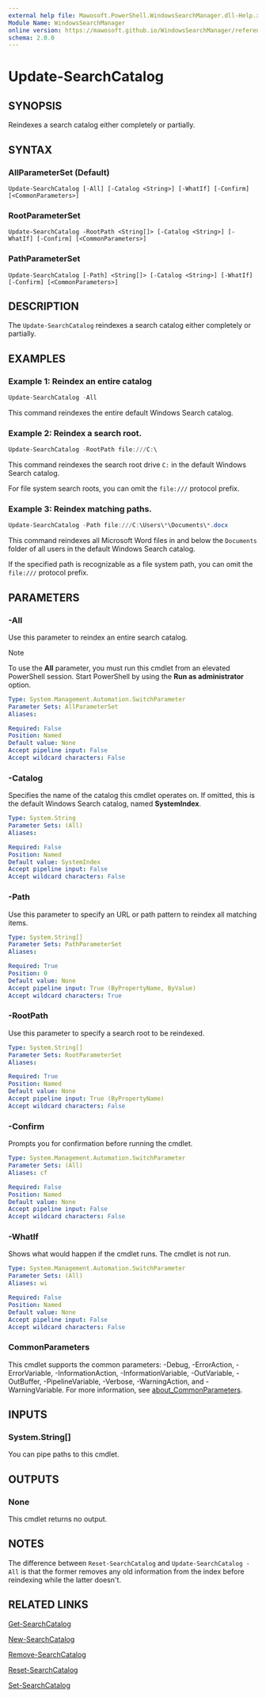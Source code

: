 ```yaml
---
external help file: Mawosoft.PowerShell.WindowsSearchManager.dll-Help.xml
Module Name: WindowsSearchManager
online version: https://mawosoft.github.io/WindowsSearchManager/reference/Update-SearchCatalog.html
schema: 2.0.0
---
```


# Update-SearchCatalog

## SYNOPSIS

Reindexes a search catalog either completely or partially.

## SYNTAX

### AllParameterSet (Default)
```
Update-SearchCatalog [-All] [-Catalog <String>] [-WhatIf] [-Confirm] [<CommonParameters>]
```

### RootParameterSet
```
Update-SearchCatalog -RootPath <String[]> [-Catalog <String>] [-WhatIf] [-Confirm] [<CommonParameters>]
```

### PathParameterSet
```
Update-SearchCatalog [-Path] <String[]> [-Catalog <String>] [-WhatIf] [-Confirm] [<CommonParameters>]
```

## DESCRIPTION

The `Update-SearchCatalog` reindexes a search catalog either completely or partially.

## EXAMPLES

### Example 1: Reindex an entire catalog

```powershell
Update-SearchCatalog -All
```

This command reindexes the entire default Windows Search catalog.

### Example 2: Reindex a search root.

```powershell
Update-SearchCatalog -RootPath file:///C:\
```

This command reindexes the search root drive `C:` in the default Windows Search catalog.

For file system search roots, you can omit the `file:///` protocol prefix.

### Example 3: Reindex matching paths.

```powershell
Update-SearchCatalog -Path file:///C:\Users\*\Documents\*.docx
```

This command reindexes all Microsoft Word files in and below the `Documents` folder of all users in the default Windows Search catalog.

If the specified path is recognizable as a file system path, you can omit the `file:///` protocol prefix.

## PARAMETERS

### -All

Use this parameter to reindex an entire search catalog.

> [!NOTE]
> To use the **All** parameter, you must run this cmdlet from an elevated PowerShell session. Start PowerShell by using the **Run as administrator** option.

```yaml
Type: System.Management.Automation.SwitchParameter
Parameter Sets: AllParameterSet
Aliases:

Required: False
Position: Named
Default value: None
Accept pipeline input: False
Accept wildcard characters: False
```

### -Catalog

Specifies the name of the catalog this cmdlet operates on. If omitted, this is the default Windows Search catalog, named **SystemIndex**.

```yaml
Type: System.String
Parameter Sets: (All)
Aliases:

Required: False
Position: Named
Default value: SystemIndex
Accept pipeline input: False
Accept wildcard characters: False
```

### -Path

Use this parameter to specify an URL or path pattern to reindex all matching items.

```yaml
Type: System.String[]
Parameter Sets: PathParameterSet
Aliases:

Required: True
Position: 0
Default value: None
Accept pipeline input: True (ByPropertyName, ByValue)
Accept wildcard characters: True
```

### -RootPath

Use this parameter to specify a search root to be reindexed.

```yaml
Type: System.String[]
Parameter Sets: RootParameterSet
Aliases:

Required: True
Position: Named
Default value: None
Accept pipeline input: True (ByPropertyName)
Accept wildcard characters: False
```

### -Confirm
Prompts you for confirmation before running the cmdlet.

```yaml
Type: System.Management.Automation.SwitchParameter
Parameter Sets: (All)
Aliases: cf

Required: False
Position: Named
Default value: None
Accept pipeline input: False
Accept wildcard characters: False
```

### -WhatIf
Shows what would happen if the cmdlet runs.
The cmdlet is not run.

```yaml
Type: System.Management.Automation.SwitchParameter
Parameter Sets: (All)
Aliases: wi

Required: False
Position: Named
Default value: None
Accept pipeline input: False
Accept wildcard characters: False
```

### CommonParameters
This cmdlet supports the common parameters: -Debug, -ErrorAction, -ErrorVariable, -InformationAction, -InformationVariable, -OutVariable, -OutBuffer, -PipelineVariable, -Verbose, -WarningAction, and -WarningVariable. For more information, see [about_CommonParameters](http://go.microsoft.com/fwlink/?LinkID=113216).

## INPUTS

### System.String[]

You can pipe paths to this cmdlet.

## OUTPUTS

### None

This cmdlet returns no output.

## NOTES

The difference between `Reset-SearchCatalog` and `Update-SearchCatalog -All` is that the former removes any old information from the index before reindexing while the latter doesn't.

## RELATED LINKS

[Get-SearchCatalog](Get-SearchCatalog.md)

[New-SearchCatalog](New-SearchCatalog.md)

[Remove-SearchCatalog](Remove-SearchCatalog.md)

[Reset-SearchCatalog](Reset-SearchCatalog.md)

[Set-SearchCatalog](Set-SearchCatalog.md)
